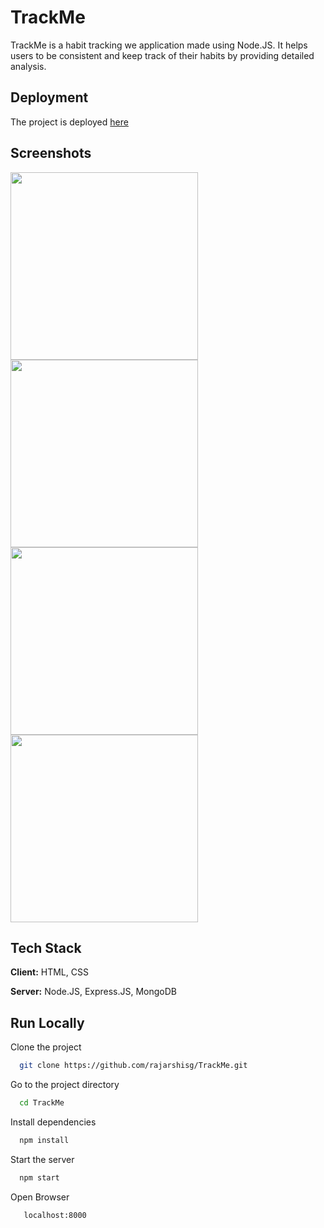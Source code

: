 
# TrackMe

TrackMe is a habit tracking we application made using Node.JS. It helps users to be consistent and keep track of their habits by providing detailed analysis.



## Deployment

The project is deployed [here](heroku-track-me.herokuapp.com)

## Screenshots 

<img width="300px" src="https://user-images.githubusercontent.com/55212405/130433237-32ea1e95-150c-4b7a-960e-f72c31676c7c.jpg">

<img width="300px" src="https://user-images.githubusercontent.com/55212405/130433574-e7941f98-6420-4015-8acc-b92049798c89.jpg">

<img width="300px" src="https://user-images.githubusercontent.com/55212405/130433590-5294a786-dda2-4f42-837b-4faccaebee90.jpg">

<img width ="300px" src="https://user-images.githubusercontent.com/55212405/130433578-0bcc433d-f85e-4502-b274-78bb4f158550.jpg">



## Tech Stack

**Client:** HTML, CSS

**Server:** Node.JS, Express.JS, MongoDB

  
## Run Locally

Clone the project

```bash
  git clone https://github.com/rajarshisg/TrackMe.git
```

Go to the project directory

```bash
  cd TrackMe
```

Install dependencies

```bash
  npm install
```

Start the server

```bash
  npm start
```
Open Browser

```bash
   localhost:8000
```

  
